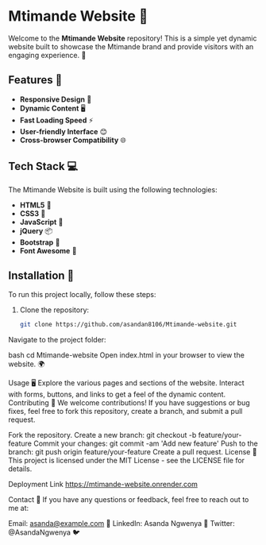 # Mtimande Website 🎉

Welcome to the **Mtimande Website** repository! This is a simple yet dynamic website built to showcase the Mtimande brand and provide visitors with an engaging experience. 🚀

## Features 🌟
- **Responsive Design** 📱
- **Dynamic Content** 🖥️
- **Fast Loading Speed** ⚡
- **User-friendly Interface** 😊
- **Cross-browser Compatibility** 🌐

## Tech Stack 💻
The Mtimande Website is built using the following technologies:
- **HTML5** 📝
- **CSS3** 🎨
- **JavaScript** 🔧
- **jQuery** 📦
- **Bootstrap** 📱
- **Font Awesome** 💎

## Installation 🔧

To run this project locally, follow these steps:

1. Clone the repository:
   ```bash
   git clone https://github.com/asandan8106/Mtimande-website.git
Navigate to the project folder:

bash
cd Mtimande-website
Open index.html in your browser to view the website. 🌍

Usage 🖥️
Explore the various pages and sections of the website.
Interact with forms, buttons, and links to get a feel of the dynamic content.
Contributing 🤝
We welcome contributions! If you have suggestions or bug fixes, feel free to fork this repository, create a branch, and submit a pull request.

Fork the repository.
Create a new branch: git checkout -b feature/your-feature
Commit your changes: git commit -am 'Add new feature'
Push to the branch: git push origin feature/your-feature
Create a pull request.
License 📄
This project is licensed under the MIT License - see the LICENSE file for details.

Deployment Link
https://mtimande-website.onrender.com


Contact 📧
If you have any questions or feedback, feel free to reach out to me at:

Email: asanda@example.com 📩
LinkedIn: Asanda Ngwenya 💼
Twitter: @AsandaNgwenya 🐦
